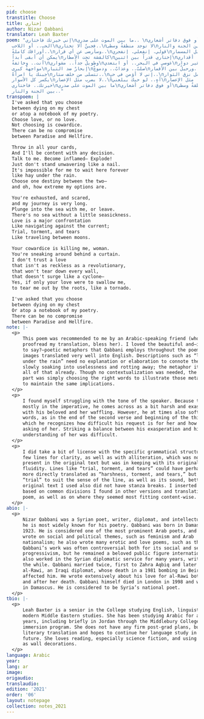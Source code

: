 ```yaml
---
pid: choose
transtitle: Choose
title: إختاري
author: Nizar Qabbani
translator: Leah Baxter
poem: "إني خيرتك فاختاري\nما بين الموت على صدري.. \nأو فوق دفاتر أشعاري..\nإختاري
  الحب.. أو اللاحب\nفجبنٌ ألا تختاري..\nلا توجد منطقةٌ وسطى\nما بين الجنة والنار..\nإرمي
  أوراقك كاملةً..\nوسأرضى عن أي قرار..\nقولي. إنفعلي. إنفجري\nلا تقفي مثل المسمار..\nلا
  يمكن أن أبقى أبداً\nكالقشة تحت الأمطار\nإختاري قدراً بين اثنين\nوما أعنفها أقداري..\nمرهقةٌ
  أنت.. وخائفةٌ\nوطويلٌ جداً.. مشواري\nغوصي في البحر.. أو ابتعدي\nلا بحرٌ من غير دوار..\nالحب
  مواجهةٌ كبرى\nإبحارٌ ضد التيار\nصلبٌ.. وعذابٌ.. ودموعٌ\nورحيلٌ بين الأقمار..\nيقتلني
  جبنك يا امرأةً\nتتسلى من خلف ستار..\nإني لا أؤمن في حبٍ..\nلا يحمل نزق الثوار..\nلا
  يكسر كل الأسوار\nلا يضرب مثل الإعصار..\nآهٍ.. لو حبك يبلعني\nيقلعني.. مثل الإعصار..\nإني
  خيرتك.. فاختاري\nما بين الموت على صدري\nأو فوق دفاتر أشعاري\nلا توجد منطقةٌ وسطى\nما
  بين الجنة والنار.."
transpoem: |
  I've asked that you choose
  between dying on my chest
  or atop a notebook of my poetry.
  Choose love, or no love.
  Not choosing is cowardice.
  There can be no compromise
  between Paradise and Hellfire.

  Throw in all your cards,
  And I'll be content with any decision.
  Talk to me. Become inflamed— Explode!
  Just don't stand unwavering like a nail.
  It's impossible for me to wait here forever
  like hay under the rain.
  Choose one destiny between the two—
  and oh, how extreme my options are.

  You're exhausted, and scared,
  and my journey is very long.
  Plunge into the sea with me, or leave.
  There's no sea without a little seasickness.
  Love is a major confrontation
  Like navigating against the current;
  Trial, torment, and tears
  Like‬ traveling between moons.‬

  Your cowardice is killing me, woman.
  You're sneaking around behind a curtain.
  I don't trust a love
  that isn't as reckless as a revolutionary,
  that won't tear down every wall,
  that doesn't surge like a cyclone—
  Yes, if only your love were to swallow me,
  to tear me out by the roots, like a tornado.

  I've asked that you choose
  between dying on my chest
  Or atop a notebook of my poetry.
  There can be no compromise
  between Paradise and Hellfire.
note: |-
  <p>
      This poem was recommended to me by an Arabic-speaking friend (who also
      proofread my translation, bless her). I loved the beautiful and—is it silly
      to say?—poetic metaphors that Qabbani employs throughout the poem. These
      images translated very well into English. Descriptions such as “like hay
      under the rain” need no explanation or elaboration to connote the sense of
      slowly soaking into uselessness and rotting away; the metaphor itself does
      all of that already. Though no contextualization was needed, the tricky
      part was simply choosing the right words to illustrate those metaphors and
      to maintain the same implications.
  </p>
  <p>
      I found myself struggling with the tone of the speaker. Because the poem is
      mostly in the imperative, he comes across as a bit harsh and exasperated
      with his beloved and her waffling. However, he at times also softens his
      words, as in the end of the second verse and beginning of the third, in
      which he recognizes how difficult his request is for her and how much he is
      asking of her. Striking a balance between his exasperation and his
      understanding of her was difficult.
  </p>
  <p>
      I did take a bit of license with the specific grammatical structures of a
      few lines for clarity, as well as with alliteration, which was not quite as
      present in the original text but was in keeping with its original lyrical
      fluidity. Lines like “trial, torment, and tears” could have perhaps been
      more directly translated as “harshness, torment, and tears,” but I found
      “trial” to suit the sense of the line, as well as its sound, better. The
      original text I used also did not have stanza breaks. I inserted these
      based on common divisions I found in other versions and translations of the
      poem, as well as on where they seemed most fitting content-wise.
  </p>
abio: |-
  <p>
      Nizar Qabbani was a Syrian poet, writer, diplomat, and intellectual, though
      he is most widely known for his poetry. Qabbani was born in Damascus in
      1923. He is considered one of the most prominent Arab poets, and often
      wrote on social and political themes, such as feminism and Arab
      nationalism; he also wrote many erotic and love poems, such as this one.
      Qabbani’s work was often controversial both for its social and sexual
      progressivism, but he remained a beloved public figure internationally. He
      also worked in the Syrian diplomatic service for many years, writing all
      the while. Qabbani married twice, first to Zahra Aqbiq and later to Balqis
      al-Rawi, an Iraqi diplomat, whose death in a 1981 bombing in Beirut deeply
      affected him. He wrote extensively about his love for al-Rawi both before
      and after her death. Qabbani himself died in London in 1998 and was buried
      in Damascus. He is considered to be Syria’s national poet.
  </p>
tbio: |-
  <p>
      Leah Baxter is a senior in the College studying English, linguistics, and
      modern Middle Eastern studies. She has been studying Arabic for about four
      years, including briefly in Jordan through the Middlebury College language
      immersion program. She does not have any firm post-grad plans, but loves
      literary translation and hopes to continue her language study in the
      future. She loves reading, especially science fiction, and using postcards
      as wall decorations.
  </p>
language: Arabic
year: 
lang: ar
image: 
origaudio: 
translaudio: 
edition: '2021'
order: '06'
layout: notepage
collection: notes_2021
---
```

